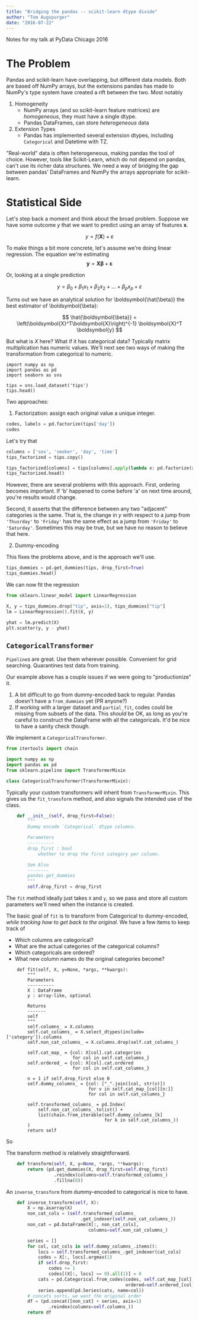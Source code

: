 ```yaml
---
title: "Bridging the pandas -- scikit-learn dtype divide"
author: "Tom Augspurger"
date: "2016-07-22"
---
```


Notes for my talk at PyData Chicago 2016

# The Problem

Pandas and scikit-learn have overlapping, but different data models.
Both are based off NumPy arrays, but the extensions pandas has made to NumPy's type system have created a rift between the two. Most notably

1. Homogeneity
    - NumPy arrays (and so scikit-learn feature matrices) are *homogeneous*, they must have a single dtype.
    - Pandas DataFrames, can store *heterogeneous* data
2. Extension Types
    - Pandas has implemented several extension dtypes, including `Categorical` and Datetime with TZ.

"Real-world" data is often heterogeneous, making pandas the tool of choice.
However, tools like Scikit-Learn, which do not depend on pandas, can't use its
richer data structures.
We need a way of bridging the gap between pandas' DataFrames and NumPy the arrays appropriate for scikit-learn.

# Statistical Side

Let's step back a moment and think about the broad problem.
Suppose we have some outcome $y$ that we want to predict using an array of features $\boldsymbol{x}$.

$$
y = f(\boldsymbol{X}) + \varepsilon
$$

To make things a bit more concrete, let's assume we're doing linear regression.
The equation we're estimating
$$
\boldsymbol{y} = \boldsymbol{X} \boldsymbol{\beta} + \boldsymbol{\varepsilon}
$$

Or, looking at a single prediction

$$
y = \beta_0 + \beta_1 x_1 + \beta_2 x_2 + \ldots + \beta_p x_p + \varepsilon
$$


Turns out we have an analytical solution for \boldsymbol{\hat{\beta}} the best estimator of \boldsymbol{\beta}:

$$
\hat{\boldsymbol{\beta}} = \left(\boldsymbol{X}^T\boldsymbol{X}\right)^{-1} \boldsymbol{X}^T \boldsymbol{y}
$$

But what is $X$ here? What if it has categorical data?
Typically matrix multiplication has numeric values.
We'll next see two ways of making the transformation from categorical to numeric.

```{python}
import numpy as np
import pandas as pd
import seaborn as sns

tips = sns.load_dataset('tips')
tips.head()
```

Two approaches:

1. Factorization: assign each original value a unique integer.

```python
codes, labels = pd.factorize(tips['day'])
codes
```

Let's try that

```python
columns = ['sex', 'smoker', 'day', 'time']
tips_factorized = tips.copy()

tips_factorized[columns] = tips[columns].apply(lambda x: pd.factorize(x)[0])
tips_factorized.head()
```

However, there are several problems with this approach.
First, ordering becomes important.
If 'b' happened to come before 'a' on next time around, you're results would change.

Second, it asserts that the difference between any two "adjacent" categories is the same.
That is, the change in $y$ with respect to a jump from `'Thusrday'` to `'Friday'` has the same effect as a jump from `'Friday'` to `'Saturday'`.
Sometimes this may be true, but we have no reason to believe that here.

2. Dummy-encoding

This fixes the problems above, and is the approach we'll use.

```python
tips_dummies = pd.get_dummies(tips, drop_first=True)
tips_dummies.head()
```

We can now fit the regression

```python
from sklearn.linear_model import LinearRegression

X, y = tips_dummies.drop("tip", axis=1), tips_dummies["tip"]
lm = LinearRegression().fit(X, y)

yhat = lm.predict(X)
plt.scatter(y, y - yhat)
```

## `CategoricalTransformer`

`Pipeline`s are great.
Use them wherever possible.
Convenient for grid searching.
Quarantines test data from training.

Our example above has a couple issues if we were going to "productionize" it.

1. A bit difficult to go from dummy-encoded back to regular. Pandas doesn't have a `from_dummies` yet (PR anyone?)
2. If working with a larger dataset and `partial_fit`, codes could be missing from subsets of the data. This *should* be OK, as long as you're careful to construct
the DataFrame with all the categoricals. It'd be nice to have a sanity check though.

We implement a `CategoricalTransformer`.

```python
from itertools import chain

import numpy as np
import pandas as pd
from sklearn.pipeline import TransformerMixin

class CategoricalTransformer(TransformerMixin):
```

Typically your custom transformers will inherit from `TransformerMixin`.
This gives us the `fit_transform` method, and also signals the intended use
of the class.


```python
    def __init__(self, drop_first=False):
        """
        Dummy encode `Categorical` dtype columns.

        Parameters
        ----------
        drop_first : bool
            whether to drop the first category per column.

        See Also
        --------
        pandas.get_dummies
        """
        self.drop_first = drop_first
```

The `fit` method ideally just takes `X` and `y`, so we pass and store all
custom parameters we'll need when the instance is created.

The basic goal of `fit` is to transform from Categorical to dummy-encoded, *while tracking how to get back to the original*. We have a few items to keep track of

- Which columns are categorical?
- What are the actual categories of the categorical columns?
- Which categoricals are ordered?
- What new column names do the original categories become?

```
    def fit(self, X, y=None, *args, **kwargs):
        """
        Parameters
        ----------
        X : DataFrame
        y : array-like, optional

        Returns
        -------
        self
        """
        self.columns_ = X.columns
        self.cat_columns_ = X.select_dtypes(include=['category']).columns
        self.non_cat_columns_ = X.columns.drop(self.cat_columns_)

        self.cat_map_ = {col: X[col].cat.categories
                         for col in self.cat_columns_}
        self.ordered_ = {col: X[col].cat.ordered
                         for col in self.cat_columns_}

        n = 1 if self.drop_first else 0
        self.dummy_columns_ = {col: ["_".join([col, str(v)])
                               for v in self.cat_map_[col][n:]]
                               for col in self.cat_columns_}

        self.transformed_columns_ = pd.Index(
            self.non_cat_columns_.tolist() +
            list(chain.from_iterable(self.dummy_columns_[k]
                                     for k in self.cat_columns_))
        )
        return self
```

So

The transform method is relatively straightforward.

```python
    def transform(self, X, y=None, *args, **kwargs):
        return (pd.get_dummies(X, drop_first=self.drop_first)
                  .reindex(columns=self.transformed_columns_)
                  .fillna(0))
```

An `inverse_transform` from dummy-encoded to categorical is nice to have.

```python
    def inverse_transform(self, X):
        X = np.asarray(X)
        non_cat_cols = (self.transformed_columns_
                            .get_indexer(self.non_cat_columns_))
        non_cat = pd.DataFrame(X[:, non_cat_cols],
                               columns=self.non_cat_columns_)

        series = []
        for col, cat_cols in self.dummy_columns_.items():
            locs = self.transformed_columns_.get_indexer(cat_cols)
            codes = X[:, locs].argmax(1)
            if self.drop_first:
                codes += 1
                codes[(X[:, locs] == 0).all(1)] = 0
            cats = pd.Categorical.from_codes(codes, self.cat_map_[col],
                                             ordered=self.ordered_[col])
            series.append(pd.Series(cats, name=col))
        # concats sorts, we want the original order
        df = (pd.concat([non_cat] + series, axis=1)
                .reindex(columns=self.columns_))
        return df
```

